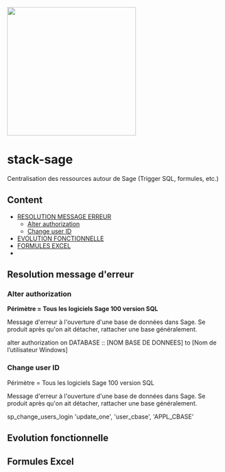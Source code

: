 <img class="alignnone size-medium wp-image-45947" src="https://blc-conseil.com/wp-content/uploads/2020/05/BLC-Logo-couleur-320.svg" alt="" width="300" height="300" />

# stack-sage
Centralisation des ressources autour de Sage (Trigger SQL, formules, etc.)
## Content
<ul>
 	<li><a href="https://github.com/BaptisteBLC/stack-sage/blob/main/README.md#resolution-message-derreur">RESOLUTION MESSAGE ERREUR</a>
<ul>
 	<li><a href="https://github.com/BaptisteBLC/stack-sage/blob/main/README.md#alter-authorization">Alter authorization</a>
 	<li><a href="https://github.com/BaptisteBLC/stack-sage/blob/main/README.md#change-user-id">Change user ID</a>
</ul>
</li>
 	<li><a href="https://github.com/BaptisteBLC/stack-sage/blob/main/README.md#evolution-fonctionnelle">EVOLUTION FONCTIONNELLE</a>
 	<li><a href="https://github.com/BaptisteBLC/stack-sage/blob/main/README.md#formules-excel">FORMULES EXCEL</a>
 	<li></li>
</ul>

## Resolution message d'erreur

### Alter authorization

<strong>Périmètre = Tous les logiciels Sage 100 version SQL</strong>

Message d'erreur à l'ouverture d'une base de données dans Sage.
Se produit après qu'on ait détacher, rattacher une base généralement.

alter authorization on DATABASE :: [NOM BASE DE DONNEES] to [Nom de l’utilisateur Windows]

### Change user ID

Périmètre = Tous les logiciels Sage 100 version SQL

Message d'erreur à l'ouverture d'une base de données dans Sage.
Se produit après qu'on ait détacher, rattacher une base généralement.

sp_change_users_login 'update_one', 'user_cbase', 'APPL_CBASE'

## Evolution fonctionnelle


## Formules Excel
